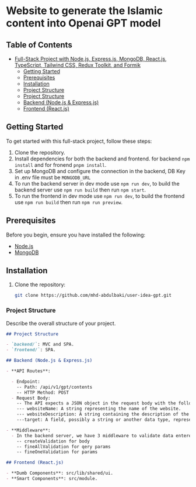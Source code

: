 # Website to generate the Islamic content into Openai GPT model

## Table of Contents

- [Full-Stack Project with Node.js, Express.js, MongoDB, React.js, TypeScript, Tailwind CSS, Redux Toolkit, and Formik](#full-stack-project-with-nodejs-expressjs-mongodb-reactjs-typescript-tailwind-css-redux-toolkit-and-formik)
  - [Getting Started](#getting-started)
  - [Prerequisites](#prerequisites)
  - [Installation](#installation)
  - [Project Structure](#project-structure)
  - [Project Structure](#project-structure-1)
  - [Backend (Node.js \& Express.js)](#backend-nodejs--expressjs)
  - [Frontend (React.js)](#frontend-reactjs)

## Getting Started

To get started with this full-stack project, follow these steps:

1. Clone the repository.
2. Install dependencies for both the backend and frontend. for backend `npm install` and for fronend `pnpm install`.
3. Set up MongoDB and configure the connection in the backend, DB Key in .env file must be `MONGODB_URL`
4. To run the backend server in dev mode use `npm run dev`, to build the backend server use `npm run build` then run `npm start`.
5. To run the frontend in dev mode use `npm run dev`, to build the frontend use `npm run build` then run `npm run preview`.

## Prerequisites

Before you begin, ensure you have installed the following:

- [Node.js](https://nodejs.org/)
- [MongoDB](https://www.mongodb.com/try/download/community)

## Installation

1. Clone the repository:

   ```bash
   git clone https://github.com/mhd-abdulbaki/user-idea-gpt.git
   ```

### Project Structure

Describe the overall structure of your project.

```markdown
## Project Structure

- `backend/`: MVC and SPA.
- `frontend/`: SPA.

## Backend (Node.js & Express.js)

- **API Routes**:

  - Endpoint:
    -- Path: /api/v1/gpt/contents
    -- HTTP Method: POST
  - Request Body:
    -- The API expects a JSON object in the request body with the following fields:
    --- websiteName: A string representing the name of the website.
    --- websiteDescription: A string containing the description of the website.
    ---target: A field, possibly a string or another data type, representing the target user or audience for the website.

- **Middleware**:
  - In the backend server, we have 3 middleware to validate data entered from frontend.
    -- createValidation for body
    -- fineAllValidation for qery params
    -- fineOneValidation for params

## Frontend (React.js)

- **Dumb Components**: src/lib/shared/ui.
- **Smart Components**: src/module.
```
